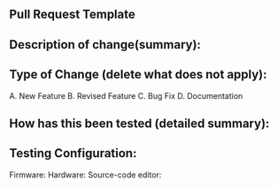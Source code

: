 ## Pull Request Template

## Description of change(summary):


## Type of Change (delete what does not apply):
A. New Feature
B. Revised Feature
C. Bug Fix
D. Documentation



## How has this been tested (detailed summary):



## Testing Configuration:
Firmware:
Hardware:
Source-code editor:
